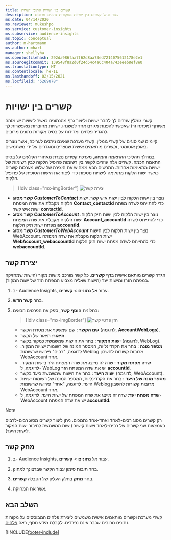```yaml
---
title: קשרים בין ישויות ונתיבי ישויות
description: צור ונהל קשרים בין ישויות ממקורות נתונים מרובים.
ms.date: 04/14/2020
ms.reviewer: mukeshpo
ms.service: customer-insights
ms.subservice: audience-insights
ms.topic: conceptual
author: m-hartmann
ms.author: mhart
manager: shellyha
ms.openlocfilehash: 292da986faa7f62d8aa73ed7214075612178e2e1
ms.sourcegitcommit: 139548f8a2d0f24d54c4a6c404a743eeeb8ef8e0
ms.translationtype: HT
ms.contentlocale: he-IL
ms.lasthandoff: 02/15/2021
ms.locfileid: "5269878"
---
```

# <a name="relationships-between-entities"></a>קשרים בין ישויות

קשרי גומלין עוזרים לך לחבר ישויות וליצור גרף מהנתונים כאשר לישויות יש מזהה משותף (מפתח זר) שאפשר להפנות מגורם אחד למשנהו. ישויות מחוברות מאפשרות לך להגדיר פלחים ומדידות על בסיס מקורות נתונים מרובים.

קיימים שני סוגים של קשרי גומלין. קשרי מערכת שאינם ניתנים לעריכה, אשר נוצרים באופן אוטומטי, וקשרים מותאמים אישית שנוצרים ומוגדרים על ידי משתמשים.

במהלך תהליכי ההתאמה והמיזוג, מערכת קשרים נוצרת מאחורי הקלעים על בסיס התאמה חכמה. קשרים אלה עוזרים לקשר בין רשומות פרופיל הלקוח לבין רשומות של ישויות מתאימות אחרות. התרשים הבא ממחיש את היצירה של שלוש מערכות קשרים כאשר ישות הלקוח מתאימה לישויות נוספות כדי ליצור את הישות הסופית של פרופיל הלקוח.

> [!div class="mx-imgBorder"]
> ![‏‏יצירת קשר](media/relationships-entities-merge.png "‏‏יצירת קשר")

- **קשר מסוג *CustomerToContact*** נוצר בין ישות הלקוח לבין ישות איש קשר. ישות הלקוח מקבלת את שדה המפתח **Contact_contactId** כדי להתייחס לשדה מפתח ישות איש קשר **contactId**.
- **קשר מסוג *CustomerToAccount*** נוצר בין ישות הלקוח לבין ישות תיק הלקוח. ישות הלקוח מקבלת את שדה המפתח **Account_accountId** כדי להתייחס לשדה מפתח ישות תיק הלקוח **accountId**.
- **קשר מסוג *CustomerToWebAccount*** נוצר בין ישות הלקוח לבין הישות WebAccount. ישות הלקוח מקבלת את שדה המפתח **WebAccount_webaccountId** כדי להתייחס לשדה מפתח ישות תיק הלקוח **webaccountId**.

## <a name="create-a-relationship"></a>יצירת קשר

הגדר קשרים מותאם אישית בדף **קשרים**. כל קשר מורכב מישות מקור (הישות שמחזיקה במפתח הזר) ומישות יעד (הישות שאליה מצביע המפתח הזר של ישות המקור).

1. ב- Audience Insights, עבור אל **נתונים** > **קשרים**.

2. בחר **קשר חדש**.

3. בחלונית **הוסף קשר**, ספק את הפרטים הבאים:

   > [!div class="mx-imgBorder"]
   > ![הזן פרטי קשר](media/relationships-add.png "הזן פרטי קשר")

   - **שם הקשר** : שם שמשקף את מטרת הקשר (לדוגמה, **AccountWebLogs**).
   - **תיאור**: תיאור של הקשר.
   - **ישות המקור** : בחר את הישות שמשמשת כמקור בקשר (לדוגמה, WebLog).
   - **מספר מונה** : בחר את הקרדינליות, המספר המונה של רשומות ישויות המקור. לדוגמה, "רבים" פירושו שרשומות Weblog מרובות קשורות לחשבון WebAccount אחד.
   - **שדה מפתח מקור** : שדה זה מייצג את שדה המפתח הזר בישות המקור. לדוגמה, ל- WebLog יש את שדה המפתח הזר **accountId‎**.
   - **ישות היעד** : בחר את הישות שמשמשת כיעד בקשר (לדוגמה, WebAccount).
   - **מספר מונה של היעד** : בחר את הקרדינליות, המספר המונה של רשומות ישויות היעד. לדוגמה, "אחד" פירושו שרשומות Weblog מרובות קשורות לחשבון WebAccount אחד.
   - **שדה מפתח יעד**: שדה זה מייצג את שדה המפתח של ישות היעד. לדוגמה, ל- WebAccount יש את שדה המפתח **accountId‎**.

> [!NOTE]
> רק קשרים מסוג רבים-לאחד ואחד-אחד נתמכים. ניתן ליצור קשרים מסוג רבים-לרבים באמצעות שני קשרים של רבים-לאחד וישות קישור (ישות המשמשת לחיבור ישות המקור לישות היעד).

## <a name="delete-a-relationship"></a>‏‏מחק קשר

1. ב- Audience Insights, עבור אל **נתונים** > **קשרים**.

2. בחר תיבות סימון עבור הקשר שברצונך למחוק.

3. בחר **מחק** בחלק העליון של הטבלה **קשרים**.

4. אשר את המחיקה.

## <a name="next-step"></a>השלב הבא

קשרי מערכת וקשרים מותאמים אישית משמשים ליצירת פלחים המבוססים על מקורות נתונים מרובים שכבר אינם נפרדים. לקבלת מידע נוסף, ראה [פלחים](segments.md).


[!INCLUDE[footer-include](../includes/footer-banner.md)]